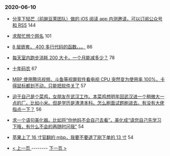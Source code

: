 ### 2020-06-10 
- [分享下轻芒（前豌豆荚团队）做的 iOS 阅读 app 内测邀请，可以订阅公众号和 RSS](https://www.v2ex.com/t/680300) 144
- [求帮忙想个网名](https://www.v2ex.com/t/680322) 101
- [8 层嵌套， 400 多行代码的函数。。。](https://www.v2ex.com/t/680135) 86
- [每天室内跑步消耗 200 大卡，一个月能减多少？](https://www.v2ex.com/t/680224) 78
- [十年码农](https://www.v2ex.com/t/680216) 67
- [MBP 使用腾讯视频、斗鱼等视屏软件看电视 CPU 突然变为使用率 100%，卡得鼠标都划不动，只能把软件关了](https://www.v2ex.com/t/680214) 57
- [迫于自己是个菜鸡，女朋友在武汉工作。本菜鸡想明年回武汉进一个稍微大一点的厂。比如小米。但是学历是渣渣本科。怎么刷面试题刷进去。有没有大佬指点一下？](https://www.v2ex.com/t/680126) 56
- [求一个语句美化器。比如将“你他妈不会自己去看”，美化成“请您自己先学习下哦，有什么不会的再随时问我”](https://www.v2ex.com/t/680264) 54
- [苹果上了 16 寸官翻的 mbp，我要不要退了刚下单的 13 寸](https://www.v2ex.com/t/680168) 54 

- [ < 上一页 ](https://github.com/able8/v2ex-hot-record/blob/master/2020-06-09.md) -------- [ 下一页 > ](https://github.com/able8/v2ex-hot-record/blob/master/2020-06-11.md)